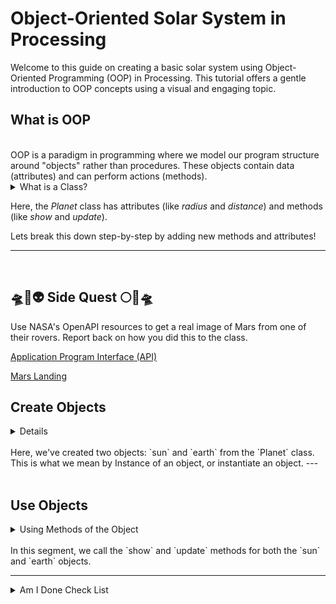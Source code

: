 # Object-Oriented Solar System in Processing

Welcome to this guide on creating a basic solar system using Object-Oriented Programming (OOP) in Processing. This tutorial offers a gentle introduction to OOP concepts using a visual and engaging topic.


## What is OOP
<br>
OOP is a paradigm in programming where we model our program structure around "objects" rather than procedures. These objects contain data (attributes) and can perform actions (methods).


<details>
  
<br>
  
<summary>What is a Class?</summary>

In OOP, a class is a blueprint for creating objects. For our solar system, we'll think of each planet as an object, and they will be created from the `Planet` class. This is the class provided to you. You will almost never code from a blank slate, save for research and school :)

While looking, write down 3 questions you have. 

<img src="oop.png" alt="meow" width="600" height="500">


</details>


Here, the <em>Planet</em> class has attributes (like <em>radius</em> and <em>distance</em>) and methods (like <em>show</em> and <em>update</em>).

Lets break this down step-by-step by adding new methods and attributes!



---
<br>

## 🛸🔴👽 Side Quest 🌕🔴🛸
Use NASA's OpenAPI resources to get a real image of Mars from one of their rovers. Report back on how you did this to the class.


<a href="https://api.nasa.gov/"> Application Program Interface (API) </a>

<a href="https://youtu.be/4czjS9h4Fpg?feature=shared"> Mars Landing </a>



## Create Objects

<details>

With our class defined, we can create objects, which are instances of this class. 

<img src="oop_call.png" alt="meow" width="700" height="400">


</details>
<br>
Here, we've created two objects: `sun` and `earth` from the `Planet` class. This is what we mean by Instance of an object, or instantiate an object.
---

<br>
<br>


## Use Objects

<details>
<summary>Using Methods of the Object</summary>

Each object can use the methods defined in the `Planet` class.

<img src="done.png" alt="meow" width="700" height="400">


</details>
<br>
In this segment, we call the `show` and `update` methods for both the `sun` and `earth` objects.

---

<details>
    <summary>Am I Done Check List</summary>
    
1. 3 instances of planet class
2. 3 unique methods used
3. Art aspect clear
4. Science aspect clear
5. Add a new method to planet-class
6. Add a new attribute to planet-class
7. User input used
8. Conditional Statement used
9. TODO prompt for next class
10. Calculate the force of gravity between one of your planets & sun
11. Make this a new method
</details>
